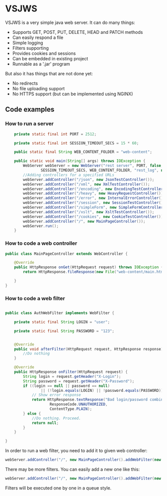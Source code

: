 # VSJWS
VSJWS is a very simple java web server. It can do many things:
* Supports GET, POST, PUT, DELETE, HEAD and PATCH methods
* Can easily respond a file
* Simple logging
* Filters supporting
* Provides cookies and sessions
* Can be embedded in existing project
* Runnable as a '.jar' program

But also it has things that are not done yet:
* No redirects
* No file uploading support
* No HTTPS support (but can be implemented using NGINX)

## Code examples
### How to run a server

```java
	private static final int PORT = 2512;

	private static final int SESSION_TIMEOUT_SECS = 15 * 60;

	public static final String WEB_CONTENT_FOLDER = "web-content";

	public static void main(String[] args) throws IOException {
		WebServer webServer = new WebServer("rest server", PORT, false,
				SESSION_TIMEOUT_SECS, WEB_CONTENT_FOLDER, "rest_log", null);	
		//Adding controllers for a specified URLs			
		webServer.addController("/json", new JsonTestController());
		webServer.addController("/xml", new XmlTestController());
		webServer.addController("/encoding", new EncodingTestController());
		webServer.addController("/heavy", new HeavyRequestController());
		webServer.addController("/error", new InternalErrorController());
		webServer.addController("/session", new SessionTestController());
		webServer.addController("/simpleForm", new SimpleFormController());
		webServer.addController("/xslt", new XsltTestController());
		webServer.addController("/cookies", new CookieTestController());
		webServer.addController("/", new MainPageController());
		webServer.run();
	}
```

### How to code a web controller

```java
public class MainPageController extends WebController {

	@Override
	public HttpResponse onGet(HttpRequest request) throws IOException {
		return HttpResponse.fileResponse(new File("web-content/main.html"));

	}
}
```

### How to code a web filter
```java

public class AuthWebFilter implements WebFilter {

	private static final String LOGIN = "user";

	private static final String PASSWORD = "123";


	@Override
	public void afterFilter(HttpRequest request, HttpResponse response) {		
		//Do nothing
	}

	@Override
	public HttpResponse onFilter(HttpRequest request) {
		String login = request.getHeader("X-Login");
		String password = request.getHeader("X-Password");		
		if ((login == null || password == null)
				|| (!login.equals(LOGIN) || !password.equals(PASSWORD))) {
			// Show error response
			return HttpResponse.textResponse("Bad login/password combination",
					ResponseCode.UNAUTHORIZED,
					ContentType.PLAIN);
		} else {
			//Do nothing. Proceed.
			return null;
		}
	}

}
```

In order to run a web filter, you need to add it to given web controller:
```java
webServer.addController("/", new MainPageController().addWebFilter(new AuthWebFilter()));
```
There may be more filters. You can easily add a new one like this:

```java
webServer.addController("/", new MainPageController().addWebFilter(new AuthWebFilter()).addWebFilter(new AnotherWebFilter()));
```
Filters will be executed one by one in a queue style.
